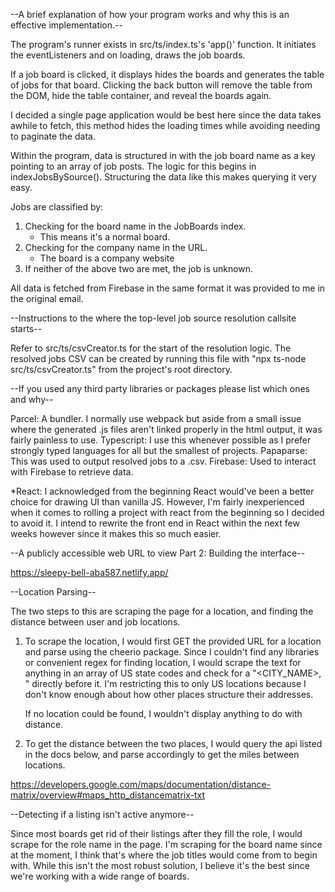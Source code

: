 --A brief explanation of how your program works and why this is an effective implementation.--

The program's runner exists in src/ts/index.ts's 'app()' function. It initiates the eventListeners and on loading, draws the job boards.

If a job board is clicked, it displays hides the boards and generates the table of jobs for that board.
Clicking the back button will remove the table from the DOM, hide the table container, and reveal the boards again.

I decided a single page application would be best here since the data takes awhile to fetch, this method hides the loading times while
avoiding needing to paginate the data.

Within the program, data is structured in with the job board name as a key pointing to an array of job posts. The logic for this
begins in indexJobsBySource(). Structuring the data like this makes querying it very easy.

Jobs are classified by:

1. Checking for the board name in the JobBoards index.
   - This means it's a normal board.
2. Checking for the company name in the URL.
   - The board is a company website
3. If neither of the above two are met, the job is unknown.

All data is fetched from Firebase in the same format it was provided to me in the original email.

--Instructions to the where the top-level job source resolution callsite starts--

Refer to src/ts/csvCreator.ts for the start of the resolution logic. The resolved jobs CSV can be created by running this file with
"npx ts-node src/ts/csvCreator.ts" from the project's root directory.

--If you used any third party libraries or packages please list which ones and why--

Parcel: A bundler. I normally use webpack but aside from a small issue where the generated .js files aren't linked properly
in the html output, it was fairly painless to use.
Typescript: I use this whenever possible as I prefer strongly typed languages for all but the smallest of projects.
Papaparse: This was used to output resolved jobs to a .csv.
Firebase: Used to interact with Firebase to retrieve data.

\*React: I acknowledged from the beginning React would've been a better choice for drawing UI than vanilla JS. However,
I'm fairly inexperienced when it comes to rolling a project with react from the beginning so I decided to avoid it.
I intend to rewrite the front end in React within the next few weeks however since it makes this so much easier.

--A publicly accessible web URL to view Part 2: Building the interface--

https://sleepy-bell-aba587.netlify.app/

--Location Parsing--

The two steps to this are scraping the page for a location, and finding the distance between user and job locations.

1. To scrape the location, I would first GET the provided URL for a location and parse using the cheerio package. Since I
   couldn't find any libraries or convenient regex for finding location, I would scrape the text for anything in an array of
   US state codes and check for a "<CITY_NAME>, " directly before it. I'm restricting this to only US locations because I
   don't know enough about how other places structure their addresses.

   If no location could be found, I wouldn't display anything to do with distance.

2. To get the distance between the two places, I would query the api listed in the docs below, and parse accordingly to get the miles between locations.

https://developers.google.com/maps/documentation/distance-matrix/overview#maps_http_distancematrix-txt

--Detecting if a listing isn't active anymore--

Since most boards get rid of their listings after they fill the role, I would scrape for the role name in the page. I'm
scraping for the board name since at the moment, I think that's where the job titles would come from to begin with. While
this isn't the most robust solution, I believe it's the best since we're working with a wide range of boards.
